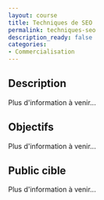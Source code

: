 ```yaml
---
layout: course
title: Techniques de SEO
permalink: techniques-seo
description_ready: false
categories:
- Commercialisation
---
```

## Description
Plus d'information à venir...

## Objectifs
Plus d'information à venir...

## Public cible
Plus d'information à venir...

